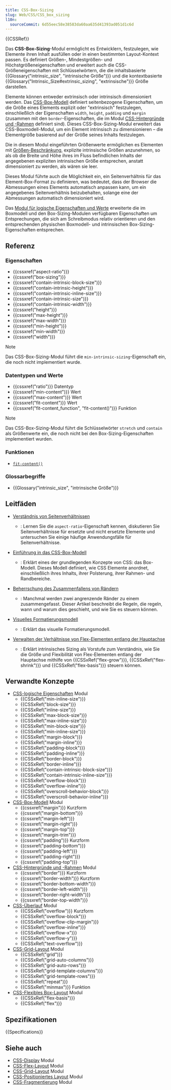```yaml
---
title: CSS-Box-Sizing
slug: Web/CSS/CSS_box_sizing
l10n:
  sourceCommit: 6d55eec58e38583da60aa635d41393ad051d1c6d
---
```


{{CSSRef}}

Das **CSS-Box-Sizing**-Modul ermöglicht es Entwicklern, festzulegen, wie Elemente ihren Inhalt ausfüllen oder in einen bestimmten Layout-Kontext passen. Es definiert Größen-, Mindestgrößen- und Höchstgrößeneigenschaften und erweitert auch die CSS-Größeneigenschaften mit Schlüsselwörtern, die die inhaltsbasierte {{Glossary("intrinsic_size", "intrinsische Größe")}} und die kontextbasierte {{Glossary("Intrinsic_Size#extrinsic_sizing", "extrinsische")}} Größe darstellen.

Elemente können entweder extrinsisch oder intrinsisch dimensioniert werden. Das [CSS-Box-Modell](/de/docs/Web/CSS/CSS_box_model) definiert seitenbezogene Eigenschaften, um die Größe eines Elements explizit oder "extrinsisch" festzulegen, einschließlich der Eigenschaften `width`, `height`, `padding` und `margin` (zusammen mit den `border`-Eigenschaften, die im Modul [CSS-Hintergründe und -Rahmen](/de/docs/Web/CSS/CSS_backgrounds_and_borders) definiert sind). Dieses CSS-Box-Sizing-Modul erweitert das CSS-Boxmodell-Modul, um ein Element intrinsisch zu dimensionieren – die Elementgröße basierend auf der Größe seines Inhalts festzulegen.

Die in diesem Modul eingeführten Größenwerte ermöglichen es Elementen mit [Größen-Beschränkung](/de/docs/Web/CSS/CSS_containment/Using_CSS_containment#size_containment), explizite intrinsische Größen anzunehmen, so als ob die Breite und Höhe ihres im Fluss befindlichen Inhalts der angegebenen expliziten intrinsischen Größe entsprechen, anstatt dimensioniert zu werden, als wären sie leer.

Dieses Modul führte auch die Möglichkeit ein, ein Seitenverhältnis für das Element-Box-Format zu definieren, was bedeutet, dass der Browser die Abmessungen eines Elements automatisch anpassen kann, um ein angegebenes Seitenverhältnis beizubehalten, solange eine der Abmessungen automatisch dimensioniert wird.

Das [Modul für logische Eigenschaften und Werte](/de/docs/Web/CSS/CSS_logical_properties_and_values) erweiterte die im Boxmodell und den Box-Sizing-Modulen verfügbaren Eigenschaften um Entsprechungen, die sich am Schreibmodus relativ orientieren und den entsprechenden physischen Boxmodell- und intrinsischen Box-Sizing-Eigenschaften entsprechen.

## Referenz

### Eigenschaften

- {{cssxref("aspect-ratio")}}
- {{cssxref("box-sizing")}}
- {{cssxref("contain-intrinsic-block-size")}}
- {{cssxref("contain-intrinsic-height")}}
- {{cssxref("contain-intrinsic-inline-size")}}
- {{cssxref("contain-intrinsic-size")}}
- {{cssxref("contain-intrinsic-width")}}
- {{cssxref("height")}}
- {{cssxref("max-height")}}
- {{cssxref("max-width")}}
- {{cssxref("min-height")}}
- {{cssxref("min-width")}}
- {{cssxref("width")}}

> [!NOTE]
> Das CSS-Box-Sizing-Modul führt die `min-intrinsic-sizing`-Eigenschaft ein, die noch nicht implementiert wurde.

### Datentypen und Werte

- {{cssxref("ratio")}} Datentyp
- {{cssxref("min-content")}} Wert
- {{cssxref("max-content")}} Wert
- {{cssxref("fit-content")}} Wert
- {{cssxref("fit-content_function", "fit-content()")}} Funktion

> [!NOTE]
> Das CSS-Box-Sizing-Modul führt die Schlüsselwörter `stretch` und `contain` als Größenwerte ein, die noch nicht bei den Box-Sizing-Eigenschaften implementiert wurden.

### Funktionen

- [`fit-content()`](/de/docs/Web/CSS/fit-content_function)

### Glossarbegriffe

- {{Glossary("intrinsic_size", "intrinsische Größe")}}

## Leitfäden

- [Verständnis von Seitenverhältnissen](/de/docs/Web/CSS/CSS_box_sizing/Understanding_aspect-ratio)

  - : Lernen Sie die `aspect-ratio`-Eigenschaft kennen, diskutieren Sie Seitenverhältnisse für ersetzte und nicht ersetzte Elemente und untersuchen Sie einige häufige Anwendungsfälle für Seitenverhältnisse.

- [Einführung in das CSS-Box-Modell](/de/docs/Web/CSS/CSS_box_model/Introduction_to_the_CSS_box_model)

  - : Erklärt eines der grundlegenden Konzepte von CSS: das Box-Modell. Dieses Modell definiert, wie CSS Elemente anordnet, einschließlich ihres Inhalts, ihrer Polsterung, ihrer Rahmen- und Randbereiche.

- [Beherrschung des Zusammenfallens von Rändern](/de/docs/Web/CSS/CSS_box_model/Mastering_margin_collapsing)

  - : Manchmal werden zwei angrenzende Ränder zu einem zusammengefasst. Dieser Artikel beschreibt die Regeln, die regeln, wann und warum dies geschieht, und wie Sie es steuern können.

- [Visuelles Formatierungsmodell](/de/docs/Web/CSS/CSS_display/Visual_formatting_model)

  - : Erklärt das visuelle Formatierungsmodell.

- [Verwalten der Verhältnisse von Flex-Elementen entlang der Hauptachse](/de/docs/Web/CSS/CSS_flexible_box_layout/Controlling_ratios_of_flex_items_along_the_main_axis)

  - : Erklärt intrinsisches Sizing als Vorstufe zum Verständnis, wie Sie die Größe und Flexibilität von Flex-Elementen entlang der Hauptachse mithilfe von {{CSSxRef("flex-grow")}}, {{CSSxRef("flex-shrink")}} und {{CSSxRef("flex-basis")}} steuern können.

## Verwandte Konzepte

- [CSS-logische Eigenschaften](/de/docs/Web/CSS/CSS_logical_properties_and_values) Modul
  - {{CSSxRef("min-inline-size")}}
  - {{CSSxRef("block-size")}}
  - {{CSSxRef("inline-size")}}
  - {{CSSxRef("max-block-size")}}
  - {{CSSxRef("max-inline-size")}}
  - {{CSSxRef("min-block-size")}}
  - {{CSSxRef("min-inline-size")}}
  - {{CSSxRef("margin-block")}}
  - {{CSSxRef("margin-inline")}}
  - {{CSSxRef("padding-block")}}
  - {{CSSxRef("padding-inline")}}
  - {{CSSxRef("border-block")}}
  - {{CSSxRef("border-inline")}}
  - {{CSSxRef("contain-intrinsic-block-size")}}
  - {{CSSxRef("contain-intrinsic-inline-size")}}
  - {{CSSxRef("overflow-block")}}
  - {{CSSxRef("overflow-inline")}}
  - {{CSSxRef("overscroll-behavior-block")}}
  - {{CSSxRef("overscroll-behavior-inline")}}
- [CSS-Box-Modell](/de/docs/Web/CSS/CSS_box_model) Modul
  - {{cssxref("margin")}} Kurzform
  - {{cssxref("margin-bottom")}}
  - {{cssxref("margin-left")}}
  - {{cssxref("margin-right")}}
  - {{cssxref("margin-top")}}
  - {{cssxref("margin-trim")}}
  - {{cssxref("padding")}} Kurzform
  - {{cssxref("padding-bottom")}}
  - {{cssxref("padding-left")}}
  - {{cssxref("padding-right")}}
  - {{cssxref("padding-top")}}
- [CSS-Hintergründe und -Rahmen](/de/docs/Web/CSS/CSS_backgrounds_and_borders) Modul
  - {{cssxref("border")}} Kurzform
  - {{cssxref("border-width")}} Kurzform
  - {{cssxref("border-bottom-width")}}
  - {{cssxref("border-left-width")}}
  - {{cssxref("border-right-width")}}
  - {{cssxref("border-top-width")}}
- [CSS-Überlauf](/de/docs/Web/CSS/CSS_overflow) Modul
  - {{CSSxRef("overflow")}} Kurzform
  - {{CSSxRef("overflow-block")}}
  - {{CSSxRef("overflow-clip-margin")}}
  - {{CSSxRef("overflow-inline")}}
  - {{CSSxRef("overflow-x")}}
  - {{CSSxRef("overflow-y")}}
  - {{CSSxRef("text-overflow")}}
- [CSS-Grid-Layout](/de/docs/Web/CSS/CSS_grid_layout) Modul
  - {{CSSxRef("grid")}}
  - {{CSSxRef("grid-auto-columns")}}
  - {{CSSxRef("grid-auto-rows")}}
  - {{CSSxRef("grid-template-columns")}}
  - {{CSSxRef("grid-template-rows")}}
  - {{CSSxRef("repeat")}}
  - {{CSSxRef("minmax")}} Funktion
- [CSS-Flexibles Box-Layout](/de/docs/Web/CSS/CSS_flexible_box_layout) Modul
  - {{CSSxRef("flex-basis")}}
  - {{CSSxRef("flex")}}

## Spezifikationen

{{Specifications}}

## Siehe auch

- [CSS-Display](/de/docs/Web/CSS/CSS_display) Modul
- [CSS-Flex-Layout](/de/docs/Web/CSS/CSS_flexible_box_layout) Modul
- [CSS-Grid-Layout](/de/docs/Web/CSS/CSS_grid_layout) Modul
- [CSS-Positioniertes Layout](/de/docs/Web/CSS/CSS_positioned_layout) Modul
- [CSS-Fragmentierung](/de/docs/Web/CSS/CSS_fragmentation) Modul
